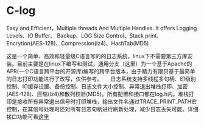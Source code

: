 # C-log
   Easy and Efficient，Multiple threads And Multiple Handles.
   It offers Logging Levels、IO Buffer、 Backup、LOG Size Control、Stack print、Encrytion(AES-128)、Compression(lz4)、HashTab(MD5)
   
   这是一个简单、高效和轻量级C语言写的的日志系统，linux下不需要第三方库安装。目前主要是在linux下编写和测试，通用分支（这里）为一个基于Apache的APR(一个C语言跨平台的开源库)编写的跨平台版本，由于精力有限只基于最简单的日志打印功能进行了改写，仅供参考。
　 日志系统支持多线程多句柄、印级别控制、IO缓存设置、备份控制、日志文件大小控制、异常退出堆栈打印、加密(AES-128)、压缩(lz4)和散列校验(MD5)。所有配置和接口都在log.h内。堆栈打印是接收所有异常退出信号时打印堆栈，输出文件名通过TRACE_PRINT_PATH宏控制，在其信号处理时还对所有日志句柄进行刷新处理，减少日志丢失可能。详细接口功能可看[这里](https://www.cnblogs.com/prophet-ss/p/8025825.html)
